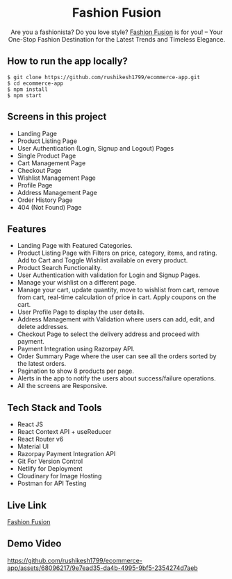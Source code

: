 <div align="center">
<!--   <img src="/public/logo.webp" height="100" width="100" alt="logo"/> -->
  <h1>Fashion Fusion</h1>
  <p>Are you a fashionista? Do you love style? <a href="https://fashionfusions.vercel.app/">Fashion Fusion</a> is for you! – Your One-Stop Fashion Destination for the Latest Trends and Timeless Elegance.</p>
 </div>

## How to run the app locally?
```
$ git clone https://github.com/rushikesh1799/ecommerce-app.git
$ cd ecommerce-app
$ npm install
$ npm start
```

## Screens in this project
- Landing Page
- Product Listing Page
- User Authentication (Login, Signup and Logout) Pages
- Single Product Page
- Cart Management Page
- Checkout Page
- Wishlist Management Page
- Profile Page
- Address Management Page
- Order History Page
- 404 (Not Found) Page

## Features
- Landing Page with Featured Categories.
- Product Listing Page with Filters on price, category, items, and rating. Add to Cart and Toggle Wishlist available on every product.
- Product Search Functionality.
- User Authentication with validation for Login and Signup Pages.
- Manage your wishlist on a different page.
- Manage your cart, update quantity, move to wishlist from cart, remove from cart, real-time calculation of price in cart. Apply coupons on the cart.
- User Profile Page to display the user details.
- Address Management with Validation where users can add, edit, and delete addresses.
- Checkout Page to select the delivery address and proceed with payment.
- Payment Integration using Razorpay API.
- Order Summary Page where the user can see all the orders sorted by the latest orders.
- Pagination to show 8 products per page.
- Alerts in the app to notify the users about success/failure operations.
- All the screens are Responsive.

## Tech Stack and Tools
- React JS
- React Context API + useReducer
- React Router v6
- Material UI
- Razorpay Payment Integration API
- Git For Version Control
- Netlify for Deployment
- Cloudinary for Image Hosting
- Postman for API Testing

## Live Link
[Fashion Fusion](https://fashionfusions.vercel.app/)

## Demo Video


https://github.com/rushikesh1799/ecommerce-app/assets/68096217/9e7ead35-da4b-4995-9bf5-2354274d7aeb
